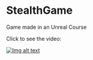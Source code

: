 # StealthGame
Game made in an Unreal Course

Click to see the video:

[![Img alt text](https://img.youtube.com/vi/VBBwageSZLk/0.jpg)](https://www.youtube.com/watch?v=VBBwageSZLk)
